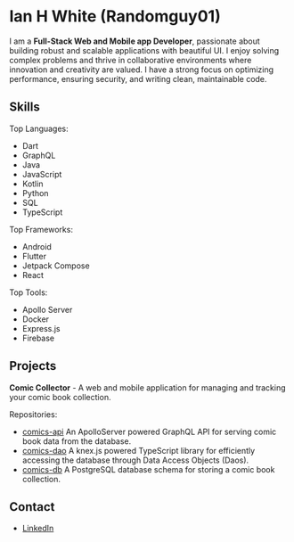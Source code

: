 # Ian H White (Randomguy01)

I am a **Full-Stack Web and Mobile app Developer**, passionate about building robust and scalable applications with beautiful UI. I enjoy solving complex problems and thrive in collaborative environments where innovation and creativity are valued. I have a strong focus on optimizing performance, ensuring security, and writing clean, maintainable code. 

## Skills

Top Languages:
- Dart
- GraphQL
- Java
- JavaScript
- Kotlin
- Python
- SQL
- TypeScript

Top Frameworks:
- Android
- Flutter
- Jetpack Compose
- React

Top Tools:
- Apollo Server
- Docker
- Express.js
- Firebase


## Projects

**Comic Collector** - A web and mobile application for managing and tracking your comic book collection.

Repositories:
- [comics-api](https://gitlab.com/thewhitehouse/comic-collector/comics-api) An ApolloServer powered GraphQL API for serving comic book data from the database.
- [comics-dao](https://gitlab.com/thewhitehouse/comic-collector/comics-dao) A knex.js powered TypeScript library for efficiently accessing the database through Data Access Objects (Daos).
- [comics-db](https://gitlab.com/thewhitehouse/comic-collector/comics-db) A PostgreSQL database schema for storing a comic book collection.

## Contact

- [LinkedIn](https://linkedin.com/in/ian-h-white)
